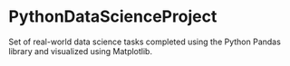 # PythonDataScienceProject
Set of real-world data science tasks completed using the Python Pandas library and visualized using Matplotlib.
